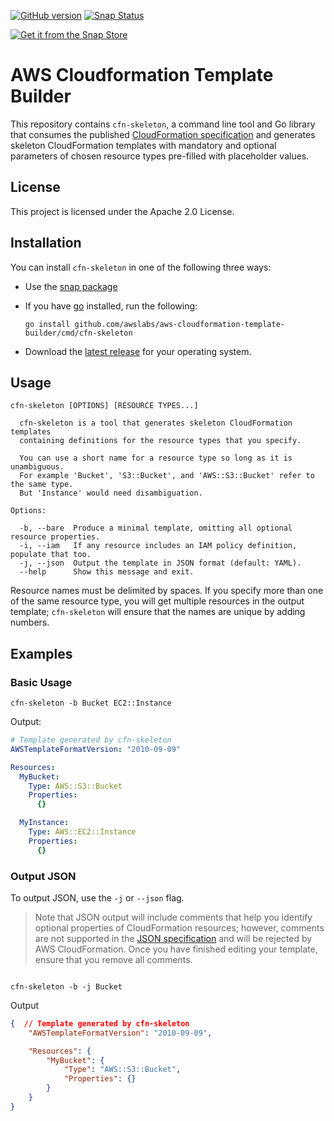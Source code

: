 [![GitHub version](https://badge.fury.io/gh/awslabs%2Faws-cloudformation-template-builder.svg)](https://badge.fury.io/gh/awslabs%2Faws-cloudformation-template-builder)
[![Snap Status](https://build.snapcraft.io/badge/awslabs/aws-cloudformation-template-builder.svg)](https://build.snapcraft.io/user/awslabs/aws-cloudformation-template-builder)

[![Get it from the Snap Store](https://snapcraft.io/static/images/badges/en/snap-store-white.svg)](https://snapcraft.io/cfn-skeleton)

# AWS Cloudformation Template Builder

This repository contains `cfn-skeleton`, a command line tool and Go library that consumes the published [CloudFormation specification](https://docs.aws.amazon.com/AWSCloudFormation/latest/UserGuide/cfn-resource-specification.html) and generates skeleton CloudFormation templates with mandatory and optional parameters of chosen resource types pre-filled with placeholder values.

## License

This project is licensed under the Apache 2.0 License.

## Installation

You can install `cfn-skeleton` in one of the following three ways:

* Use the [snap package](https://snapcraft.io/cfn-skeleton)

* If you have [go](https://golang.org/) installed, run the following:

    `go install github.com/awslabs/aws-cloudformation-template-builder/cmd/cfn-skeleton`

* Download the [latest release](https://github.com/awslabs/aws-cloudformation-template-builder/releases/latest) for your operating system.

## Usage

```console
cfn-skeleton [OPTIONS] [RESOURCE TYPES...]

  cfn-skeleton is a tool that generates skeleton CloudFormation templates
  containing definitions for the resource types that you specify.

  You can use a short name for a resource type so long as it is unambiguous.
  For example 'Bucket', 'S3::Bucket', and 'AWS::S3::Bucket' refer to the same type.
  But 'Instance' would need disambiguation.

Options:

  -b, --bare  Produce a minimal template, omitting all optional resource properties.
  -i, --iam   If any resource includes an IAM policy definition, populate that too.
  -j, --json  Output the template in JSON format (default: YAML).
  --help      Show this message and exit.
```

Resource names must be delimited by spaces. If you specify more than one of the same resource type, you will get multiple resources in the output template; `cfn-skeleton` will ensure that the names are unique by adding numbers.

## Examples

### Basic Usage

```console
cfn-skeleton -b Bucket EC2::Instance
```

Output:
```yaml
# Template generated by cfn-skeleton
AWSTemplateFormatVersion: "2010-09-09"

Resources:
  MyBucket:
    Type: AWS::S3::Bucket
    Properties:
      {}

  MyInstance:
    Type: AWS::EC2::Instance
    Properties:
      {}
```

### Output JSON

To output JSON, use the `-j` or `--json` flag.

> Note that JSON output will include comments that help you identify optional properties of CloudFormation resources; however, comments are not supported in the [JSON specification](http://www.json.org/) and will be rejected by AWS CloudFormation. Once you have finished editing your template, ensure that you remove all comments.

```console

cfn-skeleton -b -j Bucket
```

Output
```json
{  // Template generated by cfn-skeleton
    "AWSTemplateFormatVersion": "2010-09-09",

    "Resources": {
        "MyBucket": {
            "Type": "AWS::S3::Bucket",
            "Properties": {}
        }
    }
}
```
